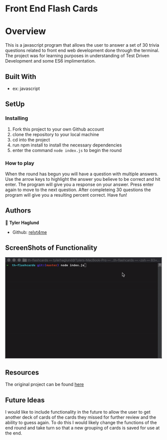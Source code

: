 # Front End Flash Cards

# Overview

This is a javascript program that allows the user to answer a set of 30 trivia questions related to front end web development done through the terminal. The project was for learning purposes in understanding of Test Driven Development and some ES6 implimentation.

## Built With

- ex: javascript

## SetUp

### Installing
1. Fork this project to your own Github account
2. clone the repository to your local machine
3. cd into the project
4. run npm install to install the necessary dependencies
5. enter the command `node index.js` to begin the round


### How to play

When the round has begun you will have a question with multiple answers. Use the arrow keys to highlight the answer you believe to be correct and hit enter. The program will give you a response on your answer. Press enter again to move to the next question. After completeing 30 questions the program will give you a resulting percent correct. Have fun!

## Authors

👤 **Tyler Haglund**
- Github: [relyt4me](https://github.com/relyt4me)

## ScreenShots of Functionality

![working application gif](docs/flashcardgame.gif)


## Resources

The original project can be found [here](https://frontend.turing.io/projects/flash-cards.html)

## Future Ideas

I would like to include functionality in the future to allow the user to get another deck of cards of the cards they missed for further review and the ability to guess again. To do this I would likely change the functions of the end round and take turn so that a new grouping of cards is saved for use at the end.
